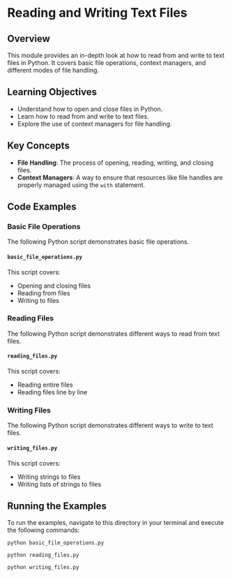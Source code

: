 # Reading and Writing Text Files

## Overview

This module provides an in-depth look at how to read from and write to text files in Python. It covers basic file operations, context managers, and different modes of file handling.

## Learning Objectives

-   Understand how to open and close files in Python.
-   Learn how to read from and write to text files.
-   Explore the use of context managers for file handling.

## Key Concepts

-   **File Handling**: The process of opening, reading, writing, and closing files.
-   **Context Managers**: A way to ensure that resources like file handles are properly managed using the `with` statement.

## Code Examples

### Basic File Operations

The following Python script demonstrates basic file operations.

#### `basic_file_operations.py`

This script covers:

-   Opening and closing files
-   Reading from files
-   Writing to files

### Reading Files

The following Python script demonstrates different ways to read from text files.

#### `reading_files.py`

This script covers:

-   Reading entire files
-   Reading files line by line

### Writing Files

The following Python script demonstrates different ways to write to text files.

#### `writing_files.py`

This script covers:

-   Writing strings to files
-   Writing lists of strings to files

## Running the Examples

To run the examples, navigate to this directory in your terminal and execute the following commands:

```
python basic_file_operations.py
```

```
python reading_files.py
```

```
python writing_files.py
```
